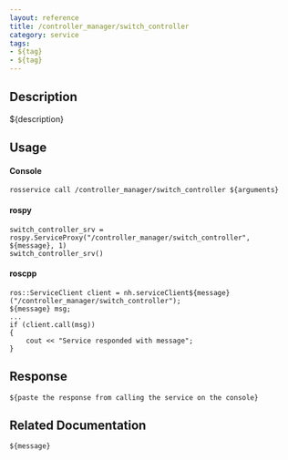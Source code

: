 ```yaml
---
layout: reference
title: /controller_manager/switch_controller
category: service
tags: 
- ${tag} 
- ${tag}
---
```


## Description
${description}

## Usage
#### Console
```
rosservice call /controller_manager/switch_controller ${arguments}
```

#### rospy
```
switch_controller_srv = rospy.ServiceProxy("/controller_manager/switch_controller", ${message}, 1)
switch_controller_srv()
```

#### roscpp
```
ros::ServiceClient client = nh.serviceClient${message}("/controller_manager/switch_controller");
${message} msg;
...
if (client.call(msg))
{
    cout << "Service responded with message";
}
```

## Response
```
${paste the response from calling the service on the console}
```

## Related Documentation
``${message}``  